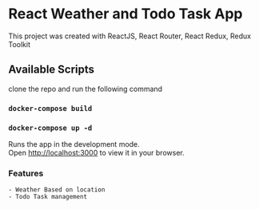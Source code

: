 # React Weather and Todo Task App

This project was created with ReactJS, React Router, React Redux, Redux Toolkit

## Available Scripts

clone the repo and run the following command

### `docker-compose build` 
### `docker-compose up -d`

Runs the app in the development mode.\
Open [http://localhost:3000](http://localhost:3000) to view it in your browser.

### Features
    - Weather Based on location
    - Todo Task management